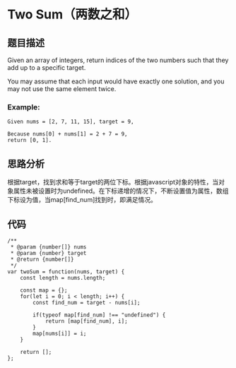 # Two Sum（两数之和）

## 题目描述
Given an array of integers, return indices of the two numbers such that they add up to a specific target.

You may assume that each input would have exactly one solution, and you may not use the same element twice.

### Example:
```
Given nums = [2, 7, 11, 15], target = 9,

Because nums[0] + nums[1] = 2 + 7 = 9,
return [0, 1].
```

## 思路分析
根据target，找到求和等于target的两位下标。根据javascript对象的特性，当对象属性未被设置时为undefined。在下标递增的情况下，不断设置值为属性，数组下标设为值，当map[find_num]找到时，即满足情况。

## 代码
```
/**
 * @param {number[]} nums
 * @param {number} target
 * @return {number[]}
 */
var twoSum = function(nums, target) {
    const length = nums.length;
    
    const map = {};
    for(let i = 0; i < length; i++) {
        const find_num = target - nums[i];
        
        if(typeof map[find_num] !== "undefined") {
            return [map[find_num], i];
        }
        map[nums[i]] = i;
    }
    
    return [];
};
```